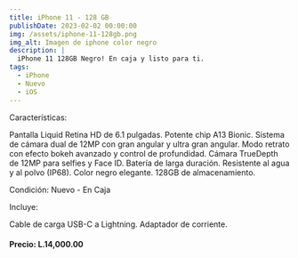 ```yaml
---
title: iPhone 11 - 128 GB
publishDate: 2023-02-02 00:00:00
img: /assets/iphone-11-128gb.png
img_alt: Imagen de iphone color negro
description: |
  iPhone 11 128GB Negro! En caja y listo para ti.
tags:
  - iPhone
  - Nuevo
  - iOS
---
```


Características:

Pantalla Liquid Retina HD de 6.1 pulgadas.
Potente chip A13 Bionic.
Sistema de cámara dual de 12MP con gran angular y ultra gran angular.
Modo retrato con efecto bokeh avanzado y control de profundidad.
Cámara TrueDepth de 12MP para selfies y Face ID.
Batería de larga duración.
Resistente al agua y al polvo (IP68).
Color negro elegante.
128GB de almacenamiento.

Condición:
Nuevo - En Caja

Incluye:

Cable de carga USB-C a Lightning.
Adaptador de corriente.

#### Precio: L.14,000.00